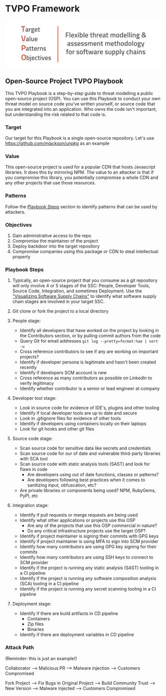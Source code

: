 # TVPO Framework

![tvpo-banner.png](images/tvpo-banner.png)

## Open-Source Project TVPO Playbook

This TVPO Playbook is a step-by-step guide to threat modelling a public open-source project (OSP).  You can use this Playbook to conduct your own threat model on source code you've written yourself, or source code that you are integrated into an application.  Who owns the code isn't important, but understanding the risk related to that code is.

### Target

Our target for this Playbook is a single open-source repository. Let's use https://github.com/mjackson/unpkg as an example 

### Value

This open-source project is used for a popular CDN that hosts Javascript libraries.  It does this by mirroring NPM.  The value to an attacker is that if you compromise this library, you potentially compromise a whole CDN and any other projects that use those resources. 

### Patterns

Follow the [Playbook Steps](#playbook-steps) section to identify patterns that can be used by attackers.

### Objectives

1. Gain administrative access to the repo
2. Compromise the maintainer of the project
3. Deploy backdoor into the target repository
4. Compromise companies using this package or CDN to steal intellectual property

### Playbook Steps

1. Typically, an open-source project that you consume as a git repository will only involve 4 or 5 stages of the SSC: People, Developer Tools, Source Code, Integration, and sometimes Deployment.  Use the ["Visualizing Software Supply Chains"](https://github.com/SecureStackCo/visualizing-software-supply-chain) to identify what software supply chain stages are involved in your target SSC.

2. Git clone or fork the project to a local directory

3. People stage:
	- Identify all developers that have worked on the project by looking in the Contributors section, or by pulling commit authors from the code
	- Query Git for email addresses ``` git log --pretty=format:%ae | sort -u ```
	- Cross reference contributors to see if any are working on important projects?
	- Identify if developer persona is legitimate and hasn't been created recently
	- Identify if developers SCM account is new
	- Cross reference as many contributors as possible on LinkedIn to verify legitimacy
	- Identify whether contributor is a senior or lead engineer at company

4. Developer tool stage:
	- Look in source code for evidence of IDE's, plugins and other tooling 
	- Identify if local developer tools are up to date and secure
	- Look in .gitignore files for evidence of other tools
	- Identify if developers using containers locally on their laptops
	- Look for git hooks and other git files

5. Source code stage:
	- Scan source code for sensitive data like secrets and credentials
	- Scan source code for our of date and vulnerable third-party libraries with SCA tool
	- Scan source code with static analysis tools (SAST) and look for flaws in code
		- Are developers using out of date functions, classes or patterns?
		- Are developers following best practices when it comes to sanitizing input, obfuscation, etc?
	- Are private libraries or components being used?  NPM, RubyGems, PyPI, etc

7. Integration stage:
	- Identify if pull requests or merge requests are being used
	- Identify what other applications or projects use this OSP
		- Are any of the projects that use this OSP commercial in nature? 
		- Do any critical infrastructure projects use the target OSP?
	- Identify if project maintainer is signing their commits with GPG keys
	- Identify if project maintainer is using MFA to sign into SCM provider
	- Identify how many contributors are using GPG key signing for their commits
	- Identify how many contributors are using SSH keys to connect to SCM provider
	- Identify if the project is running any static analysis (SAST) tooling in a CI pipeline
	- Identify if the project is running any software composition analysis (SCA) tooling in a CI pipeline
	- Identify if the project is running any secret scanning tooling in a CI pipeline

8. Deployment stage:
	- Identify if there are build artifacts in CD pipeline
		- Containers
		- Zip files
		- Binaries
	- Identify if there are deployment variables in CD pipeline

	
### Attack Path

(Reminder: this is just an example!)

Collaborator --> Malicious PR --> Malware injection --> Customers Compromised

Fork Project --> Fix Bugs in Original Project --> Build Community Trust --> New Version --> Malware Injected --> Customers Compromised
